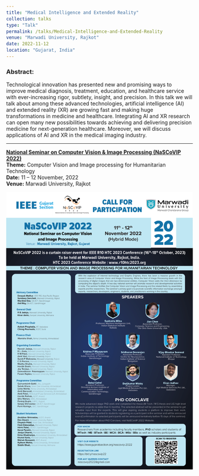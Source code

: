 ```yaml
---
title: "Medical Intelligence and Extended Reality"
collection: talks
type: "Talk"
permalink: /talks/Medical-Intelligence-and-Extended-Reality
venue: "Marwadi University, Rajkot"
date: 2022-11-12
location: "Gujarat, India"
---
```


### Abstract: 
Technological innovation has presented new and promising ways to improve medical diagnosis, treatment, education, and healthcare service with ever-increasing rigor, subtlety, insight, and precision. In this talk we will talk about among these advanced technologies, artificial intelligence (AI) and extended reality (XR) are growing fast and making huge transformations in medicine and healthcare. Integrating AI and XR research can open many new possibilities towards achieving and delivering precision medicine for next-generation healthcare. Moreover, we will discuss applications of AI and XR in the medical imaging industry.

------
<a href="https://ieeegujaratsection.org/nascovip-2022/#1597211713403-ff4d813e-6241" target="_blank">**National Seminar on Computer Vision & Image Processing (NaSCoVIP 2022)**</a> <br>
**Theme:** Computer Vision and Image processing for Humanitarian Technology <br>
**Date:** 11 – 12 November, 2022 <br>
**Venue:** Marwadi University, Rajkot <br>

<img src='/images/NaSCoVIP 2022_v7-1.png'>
